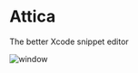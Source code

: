 Attica
======

The better Xcode snippet editor

![window](https://github.com/kattrali/attica/raw/master/attica.png)
